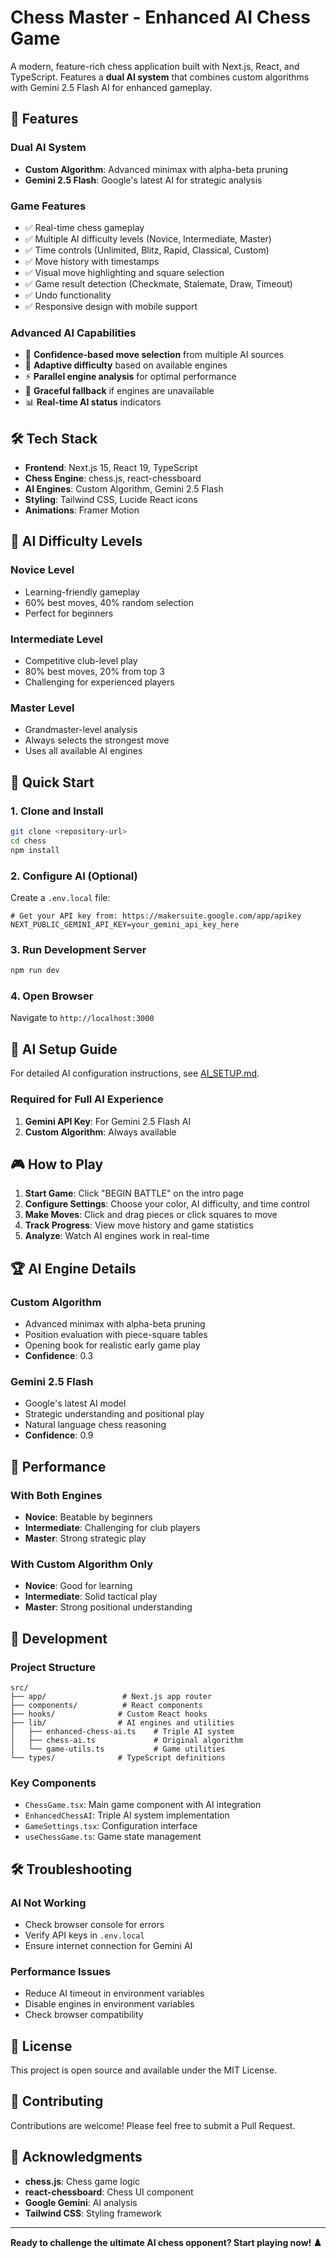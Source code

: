 # Chess Master - Enhanced AI Chess Game

A modern, feature-rich chess application built with Next.js, React, and TypeScript. Features a **dual AI system** that combines custom algorithms with Gemini 2.5 Flash AI for enhanced gameplay.

## 🚀 Features

### **Dual AI System**
- **Custom Algorithm**: Advanced minimax with alpha-beta pruning
- **Gemini 2.5 Flash**: Google's latest AI for strategic analysis

### **Game Features**
- ✅ Real-time chess gameplay
- ✅ Multiple AI difficulty levels (Novice, Intermediate, Master)
- ✅ Time controls (Unlimited, Blitz, Rapid, Classical, Custom)
- ✅ Move history with timestamps
- ✅ Visual move highlighting and square selection
- ✅ Game result detection (Checkmate, Stalemate, Draw, Timeout)
- ✅ Undo functionality
- ✅ Responsive design with mobile support

### **Advanced AI Capabilities**
- 🧠 **Confidence-based move selection** from multiple AI sources
- 🎯 **Adaptive difficulty** based on available engines
- ⚡ **Parallel engine analysis** for optimal performance
- 🔄 **Graceful fallback** if engines are unavailable
- 📊 **Real-time AI status** indicators

## 🛠️ Tech Stack

- **Frontend**: Next.js 15, React 19, TypeScript
- **Chess Engine**: chess.js, react-chessboard
- **AI Engines**: Custom Algorithm, Gemini 2.5 Flash
- **Styling**: Tailwind CSS, Lucide React icons
- **Animations**: Framer Motion

## 🎯 AI Difficulty Levels

### **Novice Level**
- Learning-friendly gameplay
- 60% best moves, 40% random selection
- Perfect for beginners

### **Intermediate Level**
- Competitive club-level play
- 80% best moves, 20% from top 3
- Challenging for experienced players

### **Master Level**
- Grandmaster-level analysis
- Always selects the strongest move
- Uses all available AI engines

## 🚀 Quick Start

### 1. Clone and Install
```bash
git clone <repository-url>
cd chess
npm install
```

### 2. Configure AI (Optional)
Create a `.env.local` file:
```env
# Get your API key from: https://makersuite.google.com/app/apikey
NEXT_PUBLIC_GEMINI_API_KEY=your_gemini_api_key_here
```

### 3. Run Development Server
```bash
npm run dev
```

### 4. Open Browser
Navigate to `http://localhost:3000`

## 🔧 AI Setup Guide

For detailed AI configuration instructions, see [AI_SETUP.md](./AI_SETUP.md).

### **Required for Full AI Experience**
1. **Gemini API Key**: For Gemini 2.5 Flash AI
2. **Custom Algorithm**: Always available

## 🎮 How to Play

1. **Start Game**: Click "BEGIN BATTLE" on the intro page
2. **Configure Settings**: Choose your color, AI difficulty, and time control
3. **Make Moves**: Click and drag pieces or click squares to move
4. **Track Progress**: View move history and game statistics
5. **Analyze**: Watch AI engines work in real-time

## 🏆 AI Engine Details

### **Custom Algorithm**
- Advanced minimax with alpha-beta pruning
- Position evaluation with piece-square tables
- Opening book for realistic early game play
- **Confidence**: 0.3

### **Gemini 2.5 Flash**
- Google's latest AI model
- Strategic understanding and positional play
- Natural language chess reasoning
- **Confidence**: 0.9

## 🎯 Performance

### **With Both Engines**
- **Novice**: Beatable by beginners
- **Intermediate**: Challenging for club players  
- **Master**: Strong strategic play

### **With Custom Algorithm Only**
- **Novice**: Good for learning
- **Intermediate**: Solid tactical play
- **Master**: Strong positional understanding

## 🔧 Development

### **Project Structure**
```
src/
├── app/                 # Next.js app router
├── components/          # React components
├── hooks/              # Custom React hooks
├── lib/                # AI engines and utilities
│   ├── enhanced-chess-ai.ts    # Triple AI system
│   ├── chess-ai.ts             # Original algorithm
│   └── game-utils.ts           # Game utilities
└── types/              # TypeScript definitions
```

### **Key Components**
- `ChessGame.tsx`: Main game component with AI integration
- `EnhancedChessAI`: Triple AI system implementation
- `GameSettings.tsx`: Configuration interface
- `useChessGame.ts`: Game state management

## 🛠️ Troubleshooting

### **AI Not Working**
- Check browser console for errors
- Verify API keys in `.env.local`
- Ensure internet connection for Gemini AI

### **Performance Issues**
- Reduce AI timeout in environment variables
- Disable engines in environment variables
- Check browser compatibility

## 📝 License

This project is open source and available under the MIT License.

## 🤝 Contributing

Contributions are welcome! Please feel free to submit a Pull Request.

## 🎉 Acknowledgments

- **chess.js**: Chess game logic
- **react-chessboard**: Chess UI component
- **Google Gemini**: AI analysis
- **Tailwind CSS**: Styling framework

---

**Ready to challenge the ultimate AI chess opponent? Start playing now! ♟️**
